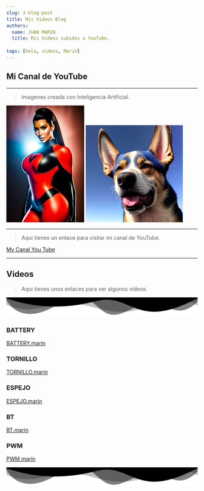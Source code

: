 ```yaml
---
slug: 3-blog-post
title: Mis Videos Blog
authors:
  name: JUAN MARIN
  title: Mis Videos subidos a YouTube.

tags: [hola, videos, Marin]
---
```


## Mi Canal de YouTube

---

> Imagenes creada con Inteligencia Artificial.

![Kim](../static/img-jpg/Kim.jpg) ![dog](../static/img-png/dog.png)

---

> Aqui tienes un enlace para visitar mi canal de YouTube.

[My Canal You Tube](https://www.youtube.com/@juanmarin5371)

---

## Videos

> Aqui tienes unos enlaces para ver algunos videos.

![ondas](../static/img-svg/ondas1.svg)

### BATTERY

[BATTERY.marin](https://www.youtube.com/watch?v=9AQb_7e6Ss0&t=15s)

### TORNILLO

[TORNILLO.marin](https://www.youtube.com/shorts/nHqt-nYlgUY)

### ESPEJO

[ESPEJO.marin](https://www.youtube.com/watch?v=FOlwPYiPXpU)

### BT

[BT.marin](https://www.youtube.com/watch?v=CG3N1uKgK6Q&t=4s)

### PWM

[PWM.marin](https://www.youtube.com/watch?v=DEhfrV_MPi4&t=6s)

![ondas](../static/img-svg/ondas1.svg)
